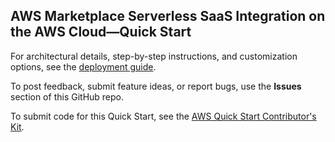## AWS Marketplace Serverless SaaS Integration on the AWS Cloud—Quick Start

For architectural details, step-by-step instructions, and customization options, see the [deployment guide](https://aws-ia.github.io/cloudformation-aws-marketplace-saas/).

To post feedback, submit feature ideas, or report bugs, use the **Issues** section of this GitHub repo. 

To submit code for this Quick Start, see the [AWS Quick Start Contributor's Kit](https://aws-quickstart.github.io/).


